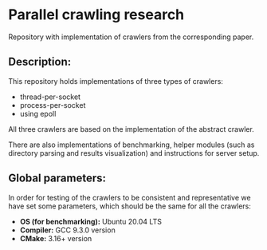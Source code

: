 # Parallel crawling research
Repository with implementation of crawlers from the corresponding paper.

## Description:
This repository holds implementations of three types of crawlers:
 * thread-per-socket
 * process-per-socket
 * using epoll
 
All three crawlers are based on the implementation of the abstract crawler.

There are also implementations of benchmarking, helper modules (such as directory parsing and
results visualization) and instructions for server setup.

## Global parameters:
In order for testing of the crawlers to be consistent and representative we have 
set some parameters, which should be the same for all the crawlers:
* **OS (for benchmarking):** Ubuntu 20.04 LTS
* **Compiler:** GCC 9.3.0 version
* **CMake:** 3.16+ version
